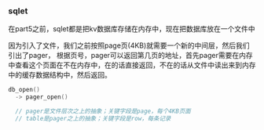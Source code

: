 ### sqlet

在part5之前，sqlet都是把kv数据库存储在内存中，现在把数据库放在一个文件中  

因为引入了文件，我们之前按照page页(4KB)就需要一个新的中间层，然后我们引出了pager，
根据页号，pager可以返回第几页的地址，首先pager需要在内存中查看这个页面在不在内存中，在的话直接返回，不在的话从文件中读出来到内存中的缓存数据结构中，然后返回。



```c
db_open()
  -> pager_open()

  // pager是文件层次之上的抽象；关键字段是page，每个4KB页面
  // table是pager之上的抽象；关键字段是row，每条记录


  
```
